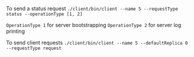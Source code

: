 To send a status request ```./client/bin/client --name 5 --requestType status --operationType [1, 2]```

```OperationType 1``` for server bootstrapping ```OperationType 2``` for server log printing

To send client requests ```./client/bin/client --name 5 --defaultReplica 0 --requestType request```